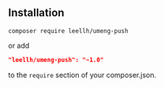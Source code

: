 ## Installation

```
composer require leellh/umeng-push
```

or add

```json
"leellh/umeng-push": "~1.0"
```

to the `require` section of your composer.json.



